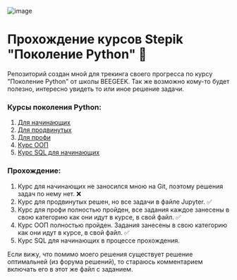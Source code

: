 ![image](https://i.imgur.com/vcCxygG.png)
# Прохождение курсов Stepik "Поколение Python" 🐍
Репозиторий создан мной для трекинга своего прогресса по курсу "Поколение Python" от школы BEEGEEK.
Так же возможно кому-то будет полезно, интересно увидеть то или иное решение задачи.

### Курсы поколения Python:
1) [Для начинающих](https://stepik.org/course/58852/) 
2) [Для продвинутых](https://stepik.org/course/68343/) 
3) [Для профи](https://stepik.org/course/82541/)
4) [Курс ООП](https://stepik.org/course/98974/)
5) [Курс SQL для начинающих](https://stepik.org/course/113918/)


### Прохождение:
1) Курс для начинающих не заносился мною на Git, поэтому решения задач по нему нет. ❌
2) Курс для продвинутых решен, но все задачи в файле Jupyter. ✅
3) Курс для профи полностью пройден, все задания каждое занесены в свою категорию как они идут в курсе, в свой файл. ✅
4) Курс ООП полностью пройден. Задания занесены в свою категорию как они идут в курсе, в свой файл. ✅
5) Курс SQL для начинающих в процессе прохождения. 

Если вижу, что помимо моего решения существует решение оптимальней (из форума решений), то стараюсь комментарием включать его в этот же файл с заданием.